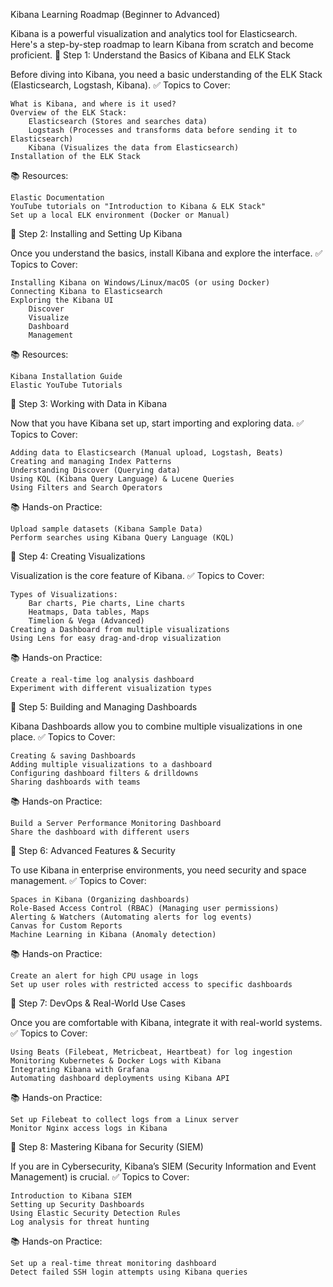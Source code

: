 Kibana Learning Roadmap (Beginner to Advanced)

Kibana is a powerful visualization and analytics tool for Elasticsearch. Here's a step-by-step roadmap to learn Kibana from scratch and become proficient.
🔹 Step 1: Understand the Basics of Kibana and ELK Stack

Before diving into Kibana, you need a basic understanding of the ELK Stack (Elasticsearch, Logstash, Kibana).
✅ Topics to Cover:

    What is Kibana, and where is it used?
    Overview of the ELK Stack:
        Elasticsearch (Stores and searches data)
        Logstash (Processes and transforms data before sending it to Elasticsearch)
        Kibana (Visualizes the data from Elasticsearch)
    Installation of the ELK Stack

📚 Resources:

    Elastic Documentation
    YouTube tutorials on "Introduction to Kibana & ELK Stack"
    Set up a local ELK environment (Docker or Manual)

🔹 Step 2: Installing and Setting Up Kibana

Once you understand the basics, install Kibana and explore the interface.
✅ Topics to Cover:

    Installing Kibana on Windows/Linux/macOS (or using Docker)
    Connecting Kibana to Elasticsearch
    Exploring the Kibana UI
        Discover
        Visualize
        Dashboard
        Management

📚 Resources:

    Kibana Installation Guide
    Elastic YouTube Tutorials

🔹 Step 3: Working with Data in Kibana

Now that you have Kibana set up, start importing and exploring data.
✅ Topics to Cover:

    Adding data to Elasticsearch (Manual upload, Logstash, Beats)
    Creating and managing Index Patterns
    Understanding Discover (Querying data)
    Using KQL (Kibana Query Language) & Lucene Queries
    Using Filters and Search Operators

📚 Hands-on Practice:

    Upload sample datasets (Kibana Sample Data)
    Perform searches using Kibana Query Language (KQL)

🔹 Step 4: Creating Visualizations

Visualization is the core feature of Kibana.
✅ Topics to Cover:

    Types of Visualizations:
        Bar charts, Pie charts, Line charts
        Heatmaps, Data tables, Maps
        Timelion & Vega (Advanced)
    Creating a Dashboard from multiple visualizations
    Using Lens for easy drag-and-drop visualization

📚 Hands-on Practice:

    Create a real-time log analysis dashboard
    Experiment with different visualization types

🔹 Step 5: Building and Managing Dashboards

Kibana Dashboards allow you to combine multiple visualizations in one place.
✅ Topics to Cover:

    Creating & saving Dashboards
    Adding multiple visualizations to a dashboard
    Configuring dashboard filters & drilldowns
    Sharing dashboards with teams

📚 Hands-on Practice:

    Build a Server Performance Monitoring Dashboard
    Share the dashboard with different users

🔹 Step 6: Advanced Features & Security

To use Kibana in enterprise environments, you need security and space management.
✅ Topics to Cover:

    Spaces in Kibana (Organizing dashboards)
    Role-Based Access Control (RBAC) (Managing user permissions)
    Alerting & Watchers (Automating alerts for log events)
    Canvas for Custom Reports
    Machine Learning in Kibana (Anomaly detection)

📚 Hands-on Practice:

    Create an alert for high CPU usage in logs
    Set up user roles with restricted access to specific dashboards

🔹 Step 7: DevOps & Real-World Use Cases

Once you are comfortable with Kibana, integrate it with real-world systems.
✅ Topics to Cover:

    Using Beats (Filebeat, Metricbeat, Heartbeat) for log ingestion
    Monitoring Kubernetes & Docker Logs with Kibana
    Integrating Kibana with Grafana
    Automating dashboard deployments using Kibana API

📚 Hands-on Practice:

    Set up Filebeat to collect logs from a Linux server
    Monitor Nginx access logs in Kibana

🔹 Step 8: Mastering Kibana for Security (SIEM)

If you are in Cybersecurity, Kibana’s SIEM (Security Information and Event Management) is crucial.
✅ Topics to Cover:

    Introduction to Kibana SIEM
    Setting up Security Dashboards
    Using Elastic Security Detection Rules
    Log analysis for threat hunting

📚 Hands-on Practice:

    Set up a real-time threat monitoring dashboard
    Detect failed SSH login attempts using Kibana queries
